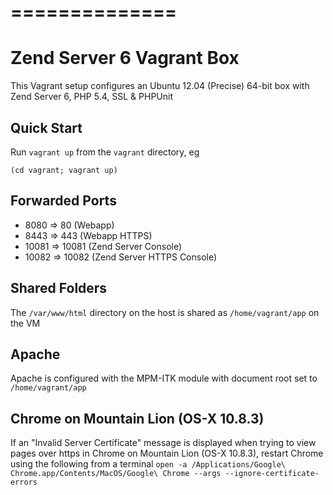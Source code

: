==============
=======
# Zend Server 6 Vagrant Box

This Vagrant setup configures an Ubuntu 12.04 (Precise) 64-bit box with Zend
Server 6, PHP 5.4, SSL & PHPUnit

## Quick Start

Run `vagrant up` from the `vagrant` directory, eg

    (cd vagrant; vagrant up)
    
## Forwarded Ports

* 8080 => 80 (Webapp)
* 8443 => 443 (Webapp HTTPS)
* 10081 => 10081 (Zend Server Console)
* 10082 => 10082 (Zend Server HTTPS Console)

## Shared Folders

The `/var/www/html` directory on the host is shared as `/home/vagrant/app` on the VM

## Apache

Apache is configured with the MPM-ITK module with document root set to
`/home/vagrant/app`

## Chrome on Mountain Lion (OS-X 10.8.3)

If an "Invalid Server Certificate" message is displayed when trying to view pages over https in Chrome on Mountain Lion (OS-X 10.8.3), restart Chrome using the following
from a terminal `open -a /Applications/Google\ Chrome.app/Contents/MacOS/Google\ Chrome --args --ignore-certificate-errors` 



